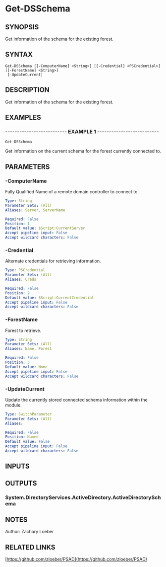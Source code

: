 ﻿---
external help file: PSAD-help.xml
online version: https://github.com/zloeber/PSAD
schema: 2.0.0
---

# Get-DSSchema

## SYNOPSIS
Get information of the schema for the existing forest.

## SYNTAX

```
Get-DSSchema [[-ComputerName] <String>] [[-Credential] <PSCredential>] [[-ForestName] <String>]
 [-UpdateCurrent]
```

## DESCRIPTION
Get information of the schema for the existing forest.

## EXAMPLES

### -------------------------- EXAMPLE 1 --------------------------
```
Get-DSSchema
```

Get information on the current schema for the forest currently connected to.

## PARAMETERS

### -ComputerName
Fully Qualified Name of a remote domain controller to connect to.

```yaml
Type: String
Parameter Sets: (All)
Aliases: Server, ServerName

Required: False
Position: 1
Default value: $Script:CurrentServer
Accept pipeline input: False
Accept wildcard characters: False
```

### -Credential
Alternate credentials for retrieving information.

```yaml
Type: PSCredential
Parameter Sets: (All)
Aliases: Creds

Required: False
Position: 2
Default value: $Script:CurrentCredential
Accept pipeline input: False
Accept wildcard characters: False
```

### -ForestName
Forest to retrieve.

```yaml
Type: String
Parameter Sets: (All)
Aliases: Name, Forest

Required: False
Position: 3
Default value: None
Accept pipeline input: False
Accept wildcard characters: False
```

### -UpdateCurrent
Update the currently stored connected schema information within the module.

```yaml
Type: SwitchParameter
Parameter Sets: (All)
Aliases: 

Required: False
Position: Named
Default value: False
Accept pipeline input: False
Accept wildcard characters: False
```

## INPUTS

## OUTPUTS

### System.DirectoryServices.ActiveDirectory.ActiveDirectorySchema

## NOTES
Author: Zachary Loeber

## RELATED LINKS

[https://github.com/zloeber/PSAD](https://github.com/zloeber/PSAD)

